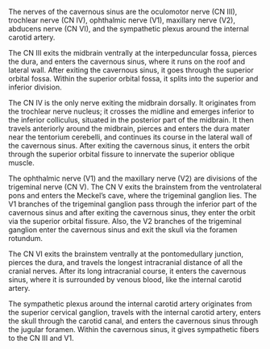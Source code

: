 The nerves of the cavernous sinus are the oculomotor nerve (CN III), trochlear nerve (CN IV), ophthalmic nerve (V1), maxillary nerve (V2), abducens nerve (CN VI), and the sympathetic plexus around the internal carotid artery.

The CN III exits the midbrain ventrally at the interpeduncular fossa, pierces the dura, and enters the cavernous sinus, where it runs on the roof and lateral wall. After exiting the cavernous sinus, it goes through the superior orbital fossa. Within the superior orbital fossa, it splits into the superior and inferior division.

The CN IV is the only nerve exiting the midbrain dorsally. It originates from the trochlear nerve nucleus; it crosses the midline and emerges inferior to the inferior colliculus, situated in the posterior part of the midbrain. It then travels anteriorly around the midbrain, pierces and enters the dura mater near the tentorium cerebelli, and continues its course in the lateral wall of the cavernous sinus. After exiting the cavernous sinus, it enters the orbit through the superior orbital fissure to innervate the superior oblique muscle.

The ophthalmic nerve (V1) and the maxillary nerve (V2) are divisions of the trigeminal nerve (CN V). The CN V exits the brainstem from the ventrolateral pons and enters the Meckel’s cave, where the trigeminal ganglion lies. The V1 branches of the trigeminal ganglion pass through the inferior part of the cavernous sinus and after exiting the cavernous sinus, they enter the orbit via the superior orbital fissure. Also, the V2 branches of the trigeminal ganglion enter the cavernous sinus and exit the skull via the foramen rotundum.

The CN VI exits the brainstem ventrally at the pontomedullary junction, pierces the dura, and travels the longest intracranial distance of all the cranial nerves. After its long intracranial course, it enters the cavernous sinus, where it is surrounded by venous blood, like the internal carotid artery.

The sympathetic plexus around the internal carotid artery originates from the superior cervical ganglion, travels with the internal carotid artery, enters the skull through the carotid canal, and enters the cavernous sinus through the jugular foramen. Within the cavernous sinus, it gives sympathetic fibers to the CN III and V1.